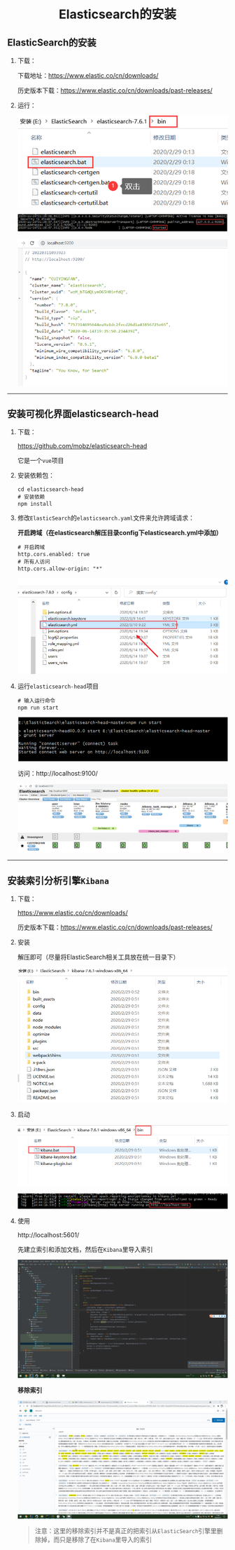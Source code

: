 <h1 align="center">Elasticsearch的安装</h1>

## ElasticSearch的安装

1. 下载：

   下载地址：https://www.elastic.co/cn/downloads/

   历史版本下载：https://www.elastic.co/cn/downloads/past-releases/

2. 运行：

   ![img](https://raw.githubusercontent.com/isIvanTsui/img/master/20201124212858.png)

   ![img](https://raw.githubusercontent.com/isIvanTsui/img/master/20201124212847.png)

   ![image-20220311093930611](https://raw.githubusercontent.com/isIvanTsui/img/master/image-20220311093930611.png)



-----

## 安装可视化界面elasticsearch-head

1. 下载：

   https://github.com/mobz/elasticsearch-head

   它是一个`vue`项目

2. 安装依赖包：

   ```
   cd elasticsearch-head
   # 安装依赖
   npm install
   ```

3. 修改`ElasticSearch`的`elasticsearch.yaml`文件来允许跨域请求：

   **开启跨域（在elasticsearch解压目录config下elasticsearch.yml中添加）**

   ```
   # 开启跨域
   http.cors.enabled: true
   # 所有人访问
   http.cors.allow-origin: "*"
   ```

   ![image-20220311094307951](https://raw.githubusercontent.com/isIvanTsui/img/master/image-20220311094307951.png)

4. 运行`elasticsearch-head`项目

   

   ```
   # 输入运行命令
   npm run start
   ```

   ![image-20220311094542636](https://raw.githubusercontent.com/isIvanTsui/img/master/image-20220311094542636.png)

   访问：http://localhost:9100/

   ![image-20220311094612983](https://raw.githubusercontent.com/isIvanTsui/img/master/image-20220311094612983.png)

-----



## 安装索引分析引擎`Kibana`

1. 下载：

   https://www.elastic.co/cn/downloads/

   历史版本下载：https://www.elastic.co/cn/downloads/past-releases/

2. 安装

   解压即可（尽量将ElasticSearch相关工具放在统一目录下）

   ![img](https://raw.githubusercontent.com/isIvanTsui/img/master/20201124224049.png)

3. 启动

   ![img](https://raw.githubusercontent.com/isIvanTsui/img/master/20201124224155.png)

   ![img](https://raw.githubusercontent.com/isIvanTsui/img/master/20201124224502.png)

   

4. 使用

   http://localhost:5601/

   先建立索引和添加文档，然后在`Kibana`里导入索引

   ![importIndex](https://raw.githubusercontent.com/isIvanTsui/img/master/importIndex.gif)

   **移除索引**

   ![removeIndex](https://raw.githubusercontent.com/isIvanTsui/img/master/removeIndex.gif)

   > 注意：这里的移除索引并不是真正的把索引从`ElasticSearch`引擎里删除掉，而只是移除了在`Kibana`里导入的索引

   

   

   

   

   

   

   

   

   
   
   
   
   
   
   
   
   
   
   